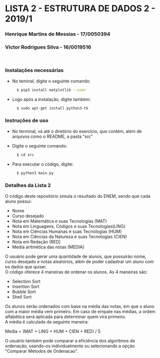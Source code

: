 # LISTA 2 - ESTRUTURA DE DADOS 2 - 2019/1

### Henrique Martins de Messias - 17/0050394
### Victor Rodrigues Silva - 16/0019516

<br>


### Instalações necessárias
- No teminal, digite o seguinte comando:
  ```bash
    $ pip3 install matplotlib --user
  ```
- Logo após a instalação, digite também:
  ```bash
    $ sudo apt-get install python3-tk
  ```

### Instruções de uso

- No terminal, vá até o diretório do exercício, que contém, além de arquivos como o README, a pasta "src"
- Digite o seguinte comando:

  ```bash
    $ cd src
  ```

- Para executar o código, digite:

  ```bash
    $ python3 main.py
  ```

### Detalhes da Lista 2

O código deste repositório simula o resultado do ENEM, sendo que cada aluno possui:

- Nome
- Curso desejado
- Nota em Matemática e suas Tecnologias (MAT)
- Nota em Linguagens, Códigos e suas Tecnologias(LING)
- Nota em Ciências Humanas e suas Tecnologias (HUM)
- Nota em Ciências da Natureza e suas Tecnologias (CIEN)
- Nota em Redação (RED)
- Media aritmética das notas (MEDIA)

O usuário pode gerar uma quantidade de alunos, que possuirão nome, curso desejado e notas aleatórios, além de poder cadastrar um aluno com os dados que quiser.  
O código oferece 4 maneiras de ordenar os alunos. As 4 maneiras são:

- Selection Sort
- Insertion Sort
- Bubble Sort
- Shell Sort

Os alunos serão ordenados com base na média das notas, em que o aluno com a maior média vem primeiro. Em caso de empate nas médias, a ordem alfabética será aplicada para determinar quem virá primeiro.  
A média é calculada da seguinte maneira:

Media = (MAT + LING + HUM + CIEN + RED) / 5

O usuário também pode comparar a eficiência dos algoritmos de ordenação, usando-os individualmente ou selecionando a opção "Comparar Metodos de Ordenacao".